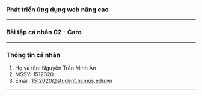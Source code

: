 ### Phát triển ứng dụng web nâng cao
---   
### Bài tập cá nhân 02 - Caro 
--- 
### Thông tin cá nhân
1. Họ và tên: Nguyễn Trần Minh Ân
2. MSSV: 1512020
3. Email: 1512020@student.hcmus.edu.vn
---